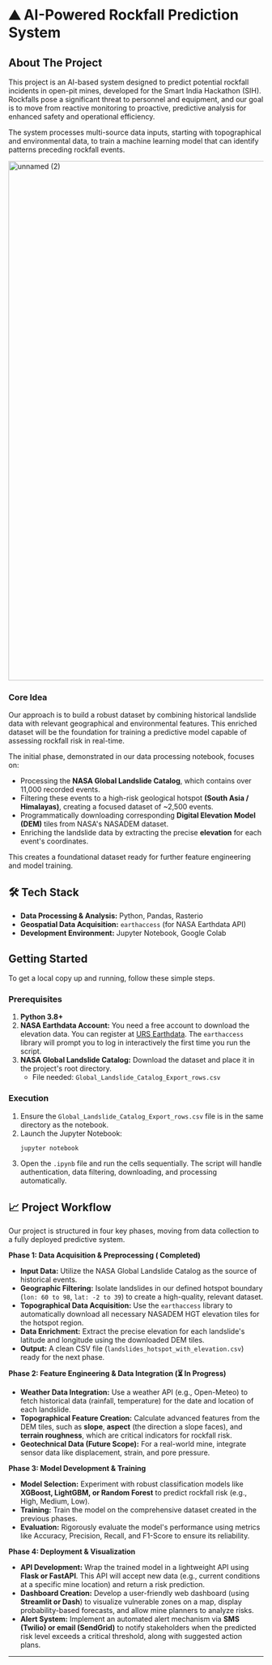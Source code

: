# ⛰️ AI-Powered Rockfall Prediction System

##  About The Project

This project is an AI-based system designed to predict potential rockfall incidents in open-pit mines, developed for the Smart India Hackathon (SIH). Rockfalls pose a significant threat to personnel and equipment, and our goal is to move from reactive monitoring to proactive, predictive analysis for enhanced safety and operational efficiency.

The system processes multi-source data inputs, starting with topographical and environmental data, to train a machine learning model that can identify patterns preceding rockfall events.


<img width="1024" height="1024" alt="unnamed (2)" src="https://github.com/user-attachments/assets/7cb1a42e-66e6-4526-beca-3aa6133494ba" />



###  Core Idea

Our approach is to build a robust dataset by combining historical landslide data with relevant geographical and environmental features. This enriched dataset will be the foundation for training a predictive model capable of assessing rockfall risk in real-time.

The initial phase, demonstrated in our data processing notebook, focuses on:
* Processing the **NASA Global Landslide Catalog**, which contains over 11,000 recorded events.
* Filtering these events to a high-risk geological hotspot **(South Asia / Himalayas)**, creating a focused dataset of ~2,500 events.
* Programmatically downloading corresponding **Digital Elevation Model (DEM)** tiles from NASA's NASADEM dataset.
* Enriching the landslide data by extracting the precise **elevation** for each event's coordinates.

This creates a foundational dataset ready for further feature engineering and model training.

## 🛠️ Tech Stack

* **Data Processing & Analysis:** Python, Pandas, Rasterio
* **Geospatial Data Acquisition:** `earthaccess` (for NASA Earthdata API)
* **Development Environment:** Jupyter Notebook, Google Colab

##  Getting Started

To get a local copy up and running, follow these simple steps.

### Prerequisites

1.  **Python 3.8+**
2.  **NASA Earthdata Account:** You need a free account to download the elevation data. You can register at [URS Earthdata](https://urs.earthdata.nasa.gov/users/new). The `earthaccess` library will prompt you to log in interactively the first time you run the script.
3.  **NASA Global Landslide Catalog:** Download the dataset and place it in the project's root directory.
    * File needed: `Global_Landslide_Catalog_Export_rows.csv`


### Execution

1.  Ensure the `Global_Landslide_Catalog_Export_rows.csv` file is in the same directory as the notebook.
2.  Launch the Jupyter Notebook:
    ```sh
    jupyter notebook
    ```
3.  Open the `.ipynb` file and run the cells sequentially. The script will handle authentication, data filtering, downloading, and processing automatically.

## 📈 Project Workflow

Our project is structured in four key phases, moving from data collection to a fully deployed predictive system.

**Phase 1: Data Acquisition & Preprocessing ( Completed)**
* **Input Data:** Utilize the NASA Global Landslide Catalog as the source of historical events.
* **Geographic Filtering:** Isolate landslides in our defined hotspot boundary (`lon: 60 to 98`, `lat: -2 to 39`) to create a high-quality, relevant dataset.
* **Topographical Data Acquisition:** Use the `earthaccess` library to automatically download all necessary NASADEM HGT elevation tiles for the hotspot region.
* **Data Enrichment:** Extract the precise elevation for each landslide's latitude and longitude using the downloaded DEM tiles.
* **Output:** A clean CSV file (`landslides_hotspot_with_elevation.csv`) ready for the next phase.

**Phase 2: Feature Engineering & Data Integration (⏳ In Progress)**
* **Weather Data Integration:** Use a weather API (e.g., Open-Meteo) to fetch historical data (rainfall, temperature) for the date and location of each landslide.
* **Topographical Feature Creation:** Calculate advanced features from the DEM tiles, such as **slope**, **aspect** (the direction a slope faces), and **terrain roughness**, which are critical indicators for rockfall risk.
* **Geotechnical Data (Future Scope):** For a real-world mine, integrate sensor data like displacement, strain, and pore pressure.

**Phase 3: Model Development & Training**
* **Model Selection:** Experiment with robust classification models like **XGBoost, LightGBM, or Random Forest** to predict rockfall risk (e.g., High, Medium, Low).
* **Training:** Train the model on the comprehensive dataset created in the previous phases.
* **Evaluation:** Rigorously evaluate the model's performance using metrics like Accuracy, Precision, Recall, and F1-Score to ensure its reliability.

**Phase 4: Deployment & Visualization**
* **API Development:** Wrap the trained model in a lightweight API using **Flask or FastAPI**. This API will accept new data (e.g., current conditions at a specific mine location) and return a risk prediction.
* **Dashboard Creation:** Develop a user-friendly web dashboard (using **Streamlit or Dash**) to visualize vulnerable zones on a map, display probability-based forecasts, and allow mine planners to analyze risks.
* **Alert System:** Implement an automated alert mechanism via **SMS (Twilio) or email (SendGrid)** to notify stakeholders when the predicted risk level exceeds a critical threshold, along with suggested action plans.

---
